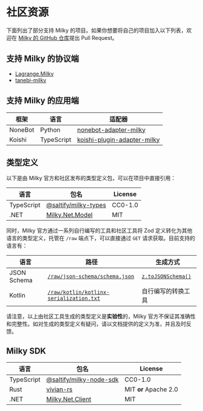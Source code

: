# 社区资源

下面列出了部分支持 Milky 的项目。如果你想要将自己的项目加入以下列表，欢迎在 [Milky 的 GitHub 仓库](https://github.com/SaltifyDev/milky)提出 Pull Request。

## 支持 Milky 的协议端

- [Lagrange.Milky](https://github.com/LagrangeDev/LagrangeV2/tree/main/Lagrange.Milky)
- [tanebi-milky](https://github.com/SaltifyDev/tanebi/tree/v2/packages/milky)

## 支持 Milky 的应用端

| 框架    | 语言       | 适配器                                                                                |
| ------- | ---------- | ------------------------------------------------------------------------------------- |
| NoneBot | Python     | [nonebot-adapter-milky](https://github.com/nonebot/adapter-milky)                     |
| Koishi  | TypeScript | [koishi-plugin-adapter-milky](https://github.com/idranme/koishi-plugin-adapter-milky) |

## 类型定义

以下是由 Milky 官方和社区发布的类型定义包，可以在项目中直接引用：

| 语言       | 包名                                                                       | License |
| ---------- | -------------------------------------------------------------------------- | ------- |
| TypeScript | [@saltify/milky-types](https://www.npmjs.com/package/@saltify/milky-types) | CC0-1.0 |
| .NET       | [Milky.Net.Model](https://www.nuget.org/packages/Milky.Net.Model)          | MIT     |

同时，Milky 官方通过一系列自行编写的工具和社区工具将 Zod 定义转化为其他语言的类型定义，托管在 `/raw` 端点下，可以直接通过 `GET` 请求获取。目前支持的语言有：

| 语言        | 路径                                                                                 | 生成方式                                          |
| ----------- | ------------------------------------------------------------------------------------ | ------------------------------------------------- |
| JSON Schema | [`/raw/json-schema/schema.json`](/raw/json-schema/schema.json.txt)                   | [`z.toJSONSchema()`](https://zod.dev/json-schema) |
| Kotlin      | [`/raw/kotlin/kotlinx-serialization.txt`](/raw/kotlin/kotlinx-serialization.txt.txt) | 自行编写的转换工具                                |

请注意，以上由社区工具生成的类型定义是**实验性**的，Milky 官方不保证其准确性和完整性。如对生成的类型定义有疑问，请以文档提供的定义为准，并且及时反馈。

## Milky SDK

| 语言       | 包名                                                                             | License               |
| ---------- | -------------------------------------------------------------------------------- | --------------------- |
| TypeScript | [@saltify/milky-node-sdk](https://www.npmjs.com/package/@saltify/milky-node-sdk) | CC0-1.0               |
| Rust       | [vivian-rs](https://crates.io/crates/vivian)                                     | MIT **or** Apache 2.0 |
| .NET       | [Milky.Net.Client](https://www.nuget.org/packages/Milky.Net.Client)              | MIT                   |
